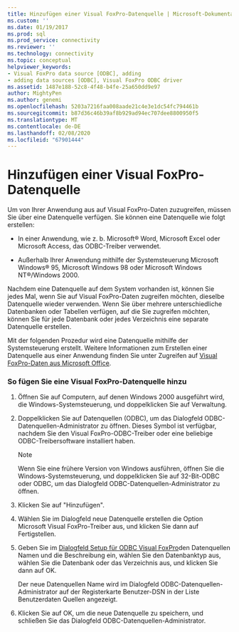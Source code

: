 ```yaml
---
title: Hinzufügen einer Visual FoxPro-Datenquelle | Microsoft-Dokumentation
ms.custom: ''
ms.date: 01/19/2017
ms.prod: sql
ms.prod_service: connectivity
ms.reviewer: ''
ms.technology: connectivity
ms.topic: conceptual
helpviewer_keywords:
- Visual FoxPro data source [ODBC], adding
- adding data sources [ODBC], Visual FoxPro ODBC driver
ms.assetid: 1487e188-52c8-4f48-b4fe-25a650dd9e97
author: MightyPen
ms.author: genemi
ms.openlocfilehash: 5203a7216faa008aade21c4e3e1dc54fc794461b
ms.sourcegitcommit: b87d36c46b39af8b929ad94ec707dee8800950f5
ms.translationtype: MT
ms.contentlocale: de-DE
ms.lasthandoff: 02/08/2020
ms.locfileid: "67901444"
---
```

# <a name="adding-a-visual-foxpro-data-source"></a>Hinzufügen einer Visual FoxPro-Datenquelle
Um von Ihrer Anwendung aus auf Visual FoxPro-Daten zuzugreifen, müssen Sie über eine Datenquelle verfügen. Sie können eine Datenquelle wie folgt erstellen:  
  
-   In einer Anwendung, wie z. b. Microsoft® Word, Microsoft Excel oder Microsoft Access, das ODBC-Treiber verwendet.  
  
-   Außerhalb Ihrer Anwendung mithilfe der Systemsteuerung Microsoft Windows® 95, Microsoft Windows 98 oder Microsoft Windows NT®/Windows 2000.  
  
 Nachdem eine Datenquelle auf dem System vorhanden ist, können Sie jedes Mal, wenn Sie auf Visual FoxPro-Daten zugreifen möchten, dieselbe Datenquelle wieder verwenden. Wenn Sie über mehrere unterschiedliche Datenbanken oder Tabellen verfügen, auf die Sie zugreifen möchten, können Sie für jede Datenbank oder jedes Verzeichnis eine separate Datenquelle erstellen.  
  
 Mit der folgenden Prozedur wird eine Datenquelle mithilfe der Systemsteuerung erstellt. Weitere Informationen zum Erstellen einer Datenquelle aus einer Anwendung finden Sie unter Zugreifen auf [Visual FoxPro-Daten aus Microsoft Office](../../odbc/microsoft/accessing-visual-foxpro-data-from-microsoft-office.md).  
  
### <a name="to-add-a-visual-foxpro-data-source"></a>So fügen Sie eine Visual FoxPro-Datenquelle hinzu  
  
1.  Öffnen Sie auf Computern, auf denen Windows 2000 ausgeführt wird, die Windows-Systemsteuerung, und doppelklicken Sie auf Verwaltung.  
  
2.  Doppelklicken Sie auf Datenquellen (ODBC), um das Dialogfeld ODBC-Datenquellen-Administrator zu öffnen. Dieses Symbol ist verfügbar, nachdem Sie den Visual FoxPro-ODBC-Treiber oder eine beliebige ODBC-Treibersoftware installiert haben.  
  
    > [!NOTE]  
    >  Wenn Sie eine frühere Version von Windows ausführen, öffnen Sie die Windows-Systemsteuerung, und doppelklicken Sie auf 32-Bit-ODBC oder ODBC, um das Dialogfeld ODBC-Datenquellen-Administrator zu öffnen.  
  
3.  Klicken Sie auf "Hinzufügen".  
  
4.  Wählen Sie im Dialogfeld neue Datenquelle erstellen die Option Microsoft Visual FoxPro-Treiber aus, und klicken Sie dann auf Fertigstellen.  
  
5.  Geben Sie im [Dialogfeld Setup für ODBC Visual FoxPro](../../odbc/microsoft/odbc-visual-foxpro-setup-dialog-box.md)den Datenquellen Namen und die Beschreibung ein, wählen Sie den Datenbanktyp aus, wählen Sie die Datenbank oder das Verzeichnis aus, und klicken Sie dann auf OK.  
  
     Der neue Datenquellen Name wird im Dialogfeld ODBC-Datenquellen-Administrator auf der Registerkarte Benutzer-DSN in der Liste Benutzerdaten Quellen angezeigt.  
  
6.  Klicken Sie auf OK, um die neue Datenquelle zu speichern, und schließen Sie das Dialogfeld ODBC-Datenquellen-Administrator.
